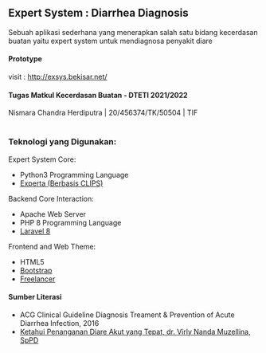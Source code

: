 ## Expert System : Diarrhea Diagnosis
Sebuah aplikasi sederhana yang menerapkan salah satu bidang kecerdasan buatan yaitu expert system untuk mendiagnosa penyakit diare

#### Prototype
visit : http://exsys.bekisar.net/

#### Tugas Matkul Kecerdasan Buatan - DTETI 2021/2022
Nismara Chandra Herdiputra | 20/456374/TK/50504 | TIF <br>
<br>
### Teknologi yang Digunakan:
Expert System Core:
<ul>
    <li>Python3 Programming Language</li>
    <li><a href="https://github.com/nilp0inter/experta">Experta (Berbasis CLIPS)</a></li>
</ul>

Backend Core Interaction:
<ul>
    <li>Apache Web Server</li>
    <li>PHP 8 Programming Language</li>
    <li><a href="https://github.com/laravel/laravel">Laravel 8</a></li>
</ul>

Frontend and Web Theme:
<ul>
    <li>HTML5</li>
    <li><a href="https://github.com/twbs/bootstrap">Bootstrap</a></li>
    <li><a href="https://startbootstrap.com/theme/freelancer">Freelancer</a></li>
</ul>


#### Sumber Literasi
<ul>
    <li>ACG Clinical Guideline Diagnosis Treament & Prevention of Acute Diarrhea Infection, 2016</li>
    <li><a href="ygi.or.id/ketahui-penanganan-diare-akut-yang-tepat/">Ketahui Penanganan Diare Akut yang Tepat, dr. Virly Nanda Muzellina, SpPD</a></li>
</ul>







